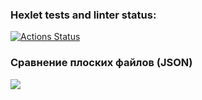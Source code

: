 ### Hexlet tests and linter status:
[![Actions Status](https://github.com/dim4ic/python-project-50/workflows/hexlet-check/badge.svg)](https://github.com/dim4ic/python-project-50/actions)


### Сравнение плоских файлов (JSON)

<a href="https://asciinema.org/a/582492" target="_blank"><img src="https://asciinema.org/a/582492.svg" /></a>